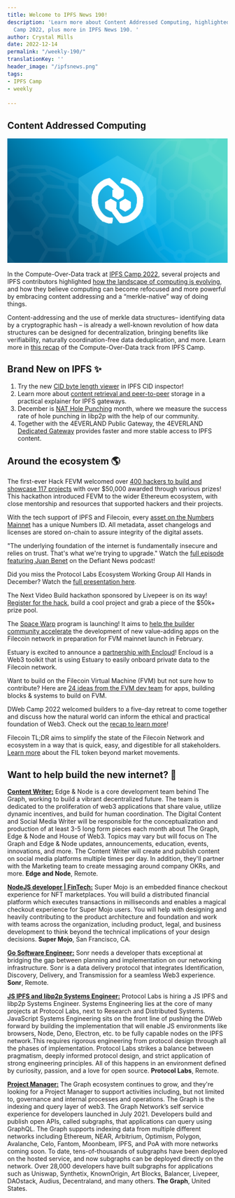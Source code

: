 ```yaml
---
title: Welcome to IPFS News 190!
description: 'Learn more about Content Addressed Computing, highlighted during IPFS
  Camp 2022, plus more in IPFS News 190. '
author: Crystal Mills
date: 2022-12-14
permalink: "/weekly-190/"
translationKey: ''
header_image: "/ipfsnews.png"
tags:
- IPFS Camp
- weekly

---
```

## **Content Addressed Computing**

![](../assets/ipfs-blog-header-cod-track-at-ipfs-camp.png)

In the Compute-Over-Data track at [IPFS Camp 2022](https://2022.ipfs.camp/), several projects and IPFS contributors highlighted [how the landscape of computing is evolving](https://blog.ipfs.tech/2022-12-01-cod-at-ipfs-camp/), and how they believe computing can become refocused and more powerful by embracing content addressing and a “merkle-native” way of doing things.   
  
Content-addressing and the use of merkle data structures– identifying data by a cryptographic hash – is already a well-known revolution of how data structures can be designed for decentralization, bringing benefits like verifiability, naturally coordination-free data deduplication, and more. Learn more in [this recap](https://blog.ipfs.tech/2022-12-01-cod-at-ipfs-camp/) of the Compute-Over-Data track from IPFS Camp.

## **Brand New on IPFS ✨**

1. Try the new [CID byte length viewer](https://cid.ipfs.tech/#%F0%9F%9A%80%F0%9F%AA%90%E2%AD%90%F0%9F%92%BB%F0%9F%98%85%F0%9F%92%AA%F0%9F%A5%B3%F0%9F%98%B4%F0%9F%8E%82%F0%9F%91%89%F0%9F%92%A7%F0%9F%93%8D%F0%9F%8C%B4%F0%9F%98%AA%F0%9F%98%AE%F0%9F%8E%88%F0%9F%9A%A9%F0%9F%99%88%F0%9F%98%A5%F0%9F%98%B0%F0%9F%94%B5%F0%9F%98%A1%E2%9C%8A%F0%9F%8D%92%F0%9F%90%BE%F0%9F%8E%89%F0%9F%98%87%F0%9F%8E%A4%E2%9D%8C%F0%9F%98%8F%F0%9F%8C%8D%F0%9F%8C%98%F0%9F%A5%82%E2%9C%8B%F0%9F%98%B9%F0%9F%93%8D%F0%9F%99%84) in IPFS CID inspector!
2. Learn more about [content retrieval and peer-to-peer](https://hackernoon.com/content-retrieval-and-peer-to-peer-storage-a-practical-explainer-for-ipfs-gateways) storage in a practical explainer for IPFS gateways.
3. December is [NAT Hole Punching](https://github.com/dennis-tra/punchr/releases/tag/v0.9.0) month, where we measure the success rate of hole punching in libp2p with the help of our community.
4. Together with the 4EVERLAND Public Gateway, the 4EVERLAND [Dedicated Gateway](https://medium.com/4everland/4everland-dedicated-gateway-announcement-8afe65e45060) provides faster and more stable access to IPFS content.

## **Around the ecosystem 🌎**

The first-ever Hack FEVM welcomed over [400 hackers to build and showcase 117 projects](https://filecoin.io/blog/posts/announcing-the-hack-fevm-finalists/) with over $50,000 awarded through various prizes! This hackathon introduced FEVM to the wider Ethereum ecosystem, with close mentorship and resources that supported hackers and their projects.

With the tech support of IPFS and Filecoin, every [asset on the Numbers Mainnet](https://www.numbersprotocol.io/blog/numbers-mainnet-ushering-in-a-new-era-of-digital-media-trust) has a unique Numbers ID. All metadata, asset changelogs and licenses are stored on-chain to assure integrity of the digital assets.

"The underlying foundation of the internet is fundamentally insecure and relies on trust. That's what we're trying to upgrade." Watch the [full episode featuring Juan Benet](https://www.youtube.com/watch?v=NHdZaAIGQnM) on the Defiant News podcast!

Did you miss the Protocol Labs Ecosystem Working Group All Hands in December? Watch the [full presentation here](https://www.youtube.com/watch?v=iQq0OyTtC7w&list=PL_0VrY55uV1_B19kuAg-ExQ-Wa2d1hCbf).

The Next Video Build hackathon sponsored by Livepeer is on its way! [Register for the hack](https://encodeclub.typeform.com/nextvideobuild?typeform-source=t.co), build a cool project and grab a piece of the $50k+ prize pool.

The [Space Warp](https://spacewarp.fvm.dev/) program is launching! It aims to [help the builder community accelerate](https://filecoin.io/blog/posts/announcing-space-warp-journey-to-fvm-launch-on-filecoin-mainnet/) the development of new value-adding apps on the Filecoin network in preparation for FVM mainnet launch in February.

Estuary is excited to announce a [partnership with Encloud](https://twitter.com/Estuary_Tech/status/1600951830506536960)! Encloud is a Web3 toolkit that is using Estuary to easily onboard private data to the Filecoin network.

Want to build on the Filecoin Virtual Machine (FVM) but not sure how to contribute? Here are [24 ideas from the FVM dev team](https://rfs.fvm.dev/) for apps, building blocks & systems to build on FVM.

DWeb Camp 2022 welcomed builders to a five-day retreat to come together and discuss how the natural world can inform the ethical and practical foundation of Web3. Check out the [recap to learn more](https://medium.com/@filecoingreen/redwood-reflections-dweb-camp-2022-f7eca51f1b1c)!

Filecoin TL;DR aims to simplify the state of the Filecoin Network and ecosystem in a way that is quick, easy, and digestible for all stakeholders. [Learn more](https://tldr.filecoin.io/) about the FIL token beyond market movements.

## **Want to help build the new internet? 💼**

[**Content Writer:**](https://ipfs.us4.list-manage.com/track/click?u=25473244c7d18b897f5a1ff6b&id=ab470f1edc&e=c8385b3b0b) Edge & Node is a core development team behind The Graph, working to build a vibrant decentralized future. The team is dedicated to the proliferation of web3 applications that share value, utilize dynamic incentives, and build for human coordination. The Digital Content and Social Media Writer will be responsible for the conceptualization and production of at least 3-5 long form pieces each month about The Graph, Edge & Node and House of Web3. Topics may vary but will focus on The Graph and Edge & Node updates, announcements, education, events, innovations, and more. The Content Writer will create and publish content on social media platforms multiple times per day. In addition, they'll partner with the Marketing team to create messaging around company OKRs, and more. **Edge and Node**, Remote.  
  
  
[**NodeJS developer | FinTech:**](https://ipfs.us4.list-manage.com/track/click?u=25473244c7d18b897f5a1ff6b&id=93e5622a2e&e=c8385b3b0b) Super Mojo is an embedded finance checkout experience for NFT marketplaces. You will build a distributed financial platform which executes transactions in milliseconds and enables a magical checkout experience for Super Mojo users. You will help with designing and heavily contributing to the product architecture and foundation and work with teams across the organization, including product, legal, and business development to think beyond the technical implications of your design decisions. **Super Mojo**, San Francisco, CA.  
  
  
[**Go Software Engineer:**](https://ipfs.us4.list-manage.com/track/click?u=25473244c7d18b897f5a1ff6b&id=755d96fc67&e=c8385b3b0b) Sonr needs a developer thats exceptional at bridging the gap between planning and implementation on our networking infrastructure. Sonr is a data delivery protocol that integrates Identification, Discovery, Delivery, and Transmission for a seamless Web3 experience. **Sonr**, Remote.  
  
  
[**JS IPFS and libp2p Systems Engineer**](https://ipfs.us4.list-manage.com/track/click?u=25473244c7d18b897f5a1ff6b&id=c917e0ccd8&e=c8385b3b0b)[**:**](https://ipfs.us4.list-manage.com/track/click?u=25473244c7d18b897f5a1ff6b&id=de8b935036&e=c8385b3b0b) Protocol Labs is hiring a JS IPFS and libp2p Systems Engineer. Systems Engineering lies at the core of many projects at Protocol Labs, next to Research and Distributed Systems. JavaScript Systems Engineering sits on the front line of pushing the DWeb forward by building the implementation that will enable JS environments like browsers, Node, Deno, Electron, etc. to be fully capable nodes on the IPFS network.This requires rigorous engineering from protocol design through all the phases of implementation. Protocol Labs strikes a balance between pragmatism, deeply informed protocol design, and strict application of strong engineering principles. All of this happens in an environment defined by curiosity, passion, and a love for open source. **Protocol Labs**, Remote.  
  
  
[**Project Manager:**](https://ipfs.us4.list-manage.com/track/click?u=25473244c7d18b897f5a1ff6b&id=6394810748&e=c8385b3b0b) The Graph ecosystem continues to grow, and they're looking for a Project Manager to support activities including, but not limited to, governance and internal processes and operations. The Graph is the indexing and query layer of web3. The Graph Network’s self service experience for developers launched in July 2021. Developers build and publish open APIs, called subgraphs, that applications can query using GraphQL. The Graph supports indexing data from multiple different networks including Ethereum, NEAR, Arbitrium, Optimism, Polygon, Avalanche, Celo, Fantom, Moonbeam, IPFS, and PoA with more networks coming soon. To date, tens-of-thousands of subgraphs have been deployed on the hosted service, and now subgraphs can be deployed directly on the network. Over 28,000 developers have built subgraphs for applications such as Uniswap, Synthetix, KnownOrigin, Art Blocks, Balancer, Livepeer, DAOstack, Audius, Decentraland, and many others. **The Graph**, United States.